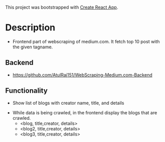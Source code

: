 This project was bootstrapped with [Create React App](https://github.com/facebook/create-react-app).

# Description
- Frontend part of webscraping of medium.com. It fetch top 10 post with the given tagname.


## Backend
   - https://github.com/AtulRaj151/WebScraping-Medium.com-Backend
## Functionality
- Show list of blogs with creator name, title, and details
* While data is being crawled, in the frontend display the blogs that are crawled.
   - <blog, title,creator, details>
   - <blog2, title,creator, details>
   - <blog3, title,creator, details>

